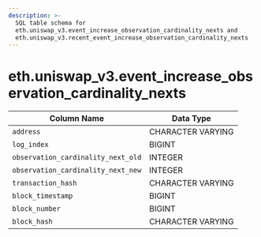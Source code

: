 ```yaml
---
description: >-
  SQL table schema for
  eth.uniswap_v3.event_increase_observation_cardinality_nexts and
  eth.uniswap_v3.recent_event_increase_observation_cardinality_nexts
---
```


# eth.uniswap\_v3.event\_increase\_observation\_cardinality\_nexts

| Column Name                        | Data Type         |
| ---------------------------------- | ----------------- |
| `address`                          | CHARACTER VARYING |
| `log_index`                        | BIGINT            |
| `observation_cardinality_next_old` | INTEGER           |
| `observation_cardinality_next_new` | INTEGER           |
| `transaction_hash`                 | CHARACTER VARYING |
| `block_timestamp`                  | BIGINT            |
| `block_number`                     | BIGINT            |
| `block_hash`                       | CHARACTER VARYING |
